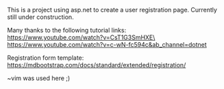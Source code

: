 This is a project using asp.net to create a user registration page. Currently still under construction.

Many thanks to the following tutorial links:
https://www.youtube.com/watch?v=CsT1G3SmHXE\
https://www.youtube.com/watch?v=c-wN-fc594c&ab_channel=dotnet

Registration form template:
https://mdbootstrap.com/docs/standard/extended/registration/

~vim was used here ;) 
